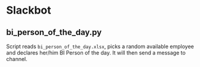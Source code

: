 # Slackbot

## bi_person_of_the_day.py
Script reads ```bi_person_of_the_day.xlsx```, picks a random available employee and declares her/him BI Person of the day. It will then send a message to channel.
